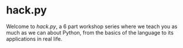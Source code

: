 # hack.py

Welcome to *hack.py*, a 6 part workshop series where we teach you as much as we can about Python, from the basics of the language to its applications in real life. 


